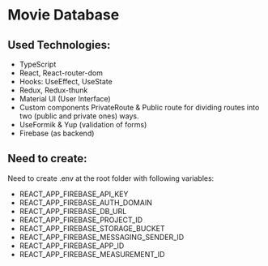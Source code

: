 # Movie Database

## Used Technologies:

- TypeScript
- React, React-router-dom
- Hooks: UseEffect, UseState
- Redux, Redux-thunk
- Material UI (User Interface)
- Custom components PrivateRoute & Public route for dividing routes into two (public and private ones) ways.
- UseFormik & Yup (validation of forms)
- Firebase (as backend)

## Need to create:

Need to create .env at the root folder with following variables: 

- REACT_APP_FIREBASE_API_KEY 
- REACT_APP_FIREBASE_AUTH_DOMAIN
- REACT_APP_FIREBASE_DB_URL
- REACT_APP_FIREBASE_PROJECT_ID
- REACT_APP_FIREBASE_STORAGE_BUCKET
- REACT_APP_FIREBASE_MESSAGING_SENDER_ID
- REACT_APP_FIREBASE_APP_ID
- REACT_APP_FIREBASE_MEASUREMENT_ID
